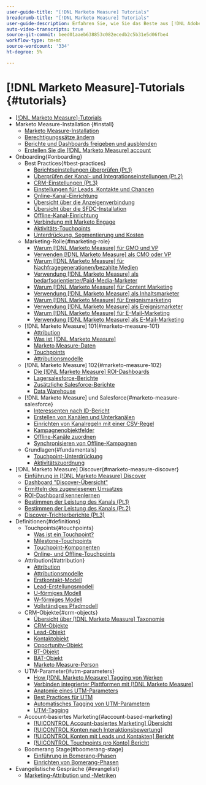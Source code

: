 ```yaml
---
user-guide-title: "[!DNL Marketo Measure] Tutorials"
breadcrumb-title: "[!DNL Marketo Measure] Tutorials"
user-guide-description: Erfahren Sie, wie Sie das Beste aus [!DNL Adobe Marketo Measure] (zuvor [!DNL Bizible]). Sehen Sie sich Tutorials zu Installation, Onboarding, Grundlagen und Definitionen an.
auto-video-transcripts: true
source-git-commit: beed01aaeb638853c082ecedb2c5b31e5d06fbe4
workflow-type: tm+mt
source-wordcount: '334'
ht-degree: 5%

---
```



# [!DNL Marketo Measure]-Tutorials {#tutorials}

+ [[!DNL Marketo Measure]-Tutorials](overview.md)
+ Marketo Measure-Installation {#install}
   + [Marketo Measure-Installation](/help/installing/install-production.md)
   + [Berechtigungssätze ändern](/help/installing/modify-permission-sets-production.md)
   + [Berichte und Dashboards freigeben und ausblenden](/help/installing/sharing-reports-production.md)
   + [Erstellen Sie die [!DNL Marketo Measure] account](/help/installing/creating-marketo-measure-account-production.md)
+ Onboarding{#onboarding}
   + Best Practices{#best-practices}
      + [Berichtseinstellungen überprüfen (Pt.1)](/help/onboarding/fundamentals/review-reporting-setting-pt1.md)
      + [Überprüfen der Kanal- und Integrationseinstellungen (Pt.2)](/help/onboarding/fundamentals/channel-integration-settings.md)
      + [CRM-Einstellungen (Pt.3)](/help/onboarding/fundamentals/crm-settings.md)
      + [Einstellungen für Leads, Kontakte und Chancen](/help/onboarding/fundamentals/leads-contacts-opps-settings.md)
      + [Online-Kanal-Einrichtung](/help/onboarding/fundamentals/online-channel-setup.md)
      + [Übersicht über die Anzeigenverbindung](/help/onboarding/fundamentals/ads-connection-overview.md)
      + [Übersicht über die SFDC-Installation](/help/onboarding/fundamentals/sfdc-installation-overview.md)
      + [Offline-Kanal-Einrichtung](/help/onboarding/fundamentals/offline-channel-setup.md)
      + [Verbindung mit Marketo Engage](/help/onboarding/fundamentals/connection-with-marketo-engage.md)
      + [Aktivitäts-Touchpoints](/help/onboarding/fundamentals/activity-touchpoints.md)
      + [Unterdrückung, Segmentierung und Kosten](/help/onboarding/fundamentals/suppression-segmentation-cost.md)
   + Marketing-Rolle{#marketing-role}
      + [Warum [!DNL Marketo Measure] für GMO und VP](/help/onboarding/marketing-role/cmo-and-vp-why.md)
      + [Verwenden [!DNL Marketo Measure] als CMO oder VP](/help/onboarding/marketing-role/cmo-and-vp-using.md)
      + [Warum [!DNL Marketo Measure] für Nachfragegenerationen/bezahlte Medien](/help/onboarding/marketing-role/demand-gen-why.md)
      + [Verwendung [!DNL Marketo Measure] als bedarfsorientierter/Paid-Media-Marketer](/help/onboarding/marketing-role/demand-gen-using.md)
      + [Warum [!DNL Marketo Measure] für Content Marketing](/help/onboarding/marketing-role/content-marketing-why.md)
      + [Verwendung [!DNL Marketo Measure] als Inhaltsmarketer](/help/onboarding/marketing-role/content-marketing-using.md)
      + [Warum [!DNL Marketo Measure] für Ereignismarketing](/help/onboarding/marketing-role/events-marketing-why.md)
      + [Verwendung [!DNL Marketo Measure] als Ereignismarketer](/help/onboarding/marketing-role/events-marketing-using.md)
      + [Warum [!DNL Marketo Measure] für E-Mail-Marketing](/help/onboarding/marketing-role/email-marketing-why.md)
      + [Verwendung [!DNL Marketo Measure] als E-Mail-Marketing](/help/onboarding/marketing-role/email-marketing-using.md)
   + [!DNL Marketo Measure] 101{#marketo-measure-101}
      + [Attribution](/help/onboarding/marketo-measure-101/what-is-attribution.md)
      + [Was ist [!DNL Marketo Measure]](/help/onboarding/marketo-measure-101/what-is-marketo-measure.md)
      + [Marketo Measure-Daten](/help/onboarding/marketo-measure-101/marketo-measure-data.md)
      + [Touchpoints](/help/onboarding/marketo-measure-101/touchpoints.md)
      + [Attributionsmodelle](/help/onboarding/marketo-measure-101/attribution-models.md)
   + [!DNL Marketo Measure] 102{#marketo-measure-102}
      + [Die [!DNL Marketo Measure] ROI-Dashboards](/help/onboarding/marketo-measure-102/roi-dashboards.md)
      + [Lagersalesforce-Berichte](/help/onboarding/marketo-measure-102/stock-salesforce-reports.md)
      + [Zusätzliche Salesforce-Berichte](/help/onboarding/marketo-measure-102/addtional-salesforce-reports.md)
      + [Data Warehouse](/help/onboarding/marketo-measure-102/data-warehouse.md)
   + [!DNL Marketo Measure] und Salesforce{#marketo-measure-salesforce}
      + [Interessenten nach ID-Bericht](/help/onboarding/marketo-measure-salesforce/leads-by-id-report.md)
      + [Erstellen von Kanälen und Unterkanälen](/help/onboarding/marketo-measure-salesforce/creating-channels-subchannels.md)
      + [Einrichten von Kanalregeln mit einer CSV-Regel](/help/onboarding/marketo-measure-salesforce/channel-rules-csv.md)
      + [Kampagnenobjektfelder](/help/onboarding/marketo-measure-salesforce/campaign-object-fields.md)
      + [Offline-Kanäle zuordnen](/help/onboarding/marketo-measure-salesforce/mapping-offline-channels.md)
      + [Synchronisieren von Offline-Kampagnen](/help/onboarding/marketo-measure-salesforce/syncing-offline-campaigns.md)
   + Grundlagen{#fundamentals}
      + [Touchpoint-Unterdrückung](/help/onboarding/marketo-measure-salesforce/touchpoint-suppression.md)
      + [Aktivitätszuordnung](/help/onboarding/fundamentals/activities-attribution.md)
+ [!DNL Marketo Measure] Discover{#marketo-measure-discover}
   + [Einführung in [!DNL Marketo Measure] Discover](/help/marketo-measure-discover/introduction-to-marketo-measure-discover.md)
   + [Dashboard &quot;Discover-Übersicht&quot;](/help/marketo-measure-discover/2023-discover-overview-dashboard.md)
   + [Ermitteln des zugewiesenen Umsatzes](/help/marketo-measure-discover/2023-discover-attributed-revenue.md)
   + [ROI-Dashboard kennenlernen](/help/marketo-measure-discover/2023-discover-roi-dashboard.md)
   + [Bestimmen der Leistung des Kanals (Pt.1)](/help/marketo-measure-discover/top-of-funnel-reporting.md)
   + [Bestimmen der Leistung des Kanals (Pt.2)](/help/marketo-measure-discover/determine-which-channel-is-performing.md)
   + [Discover-Trichterberichte (Pt.3)](/help/marketo-measure-discover/build-a-full-funnel-report-pt3.md)
+ Definitionen{#definitions}
   + Touchpoints{#touchpoints}
      + [Was ist ein Touchpoint?](/help/definitions/touchpoints/what-is-a-touchpoint.md)
      + [Milestone-Touchpoints](/help/definitions/touchpoints/milestone-touchpoints.md)
      + [Touchpoint-Komponenten](/help/definitions/touchpoints/touchpoint-components.md)
      + [Online- und Offline-Touchpoints](/help/definitions/touchpoints/online-offline-touchpoints.md)
   + Attribution{#attribution}
      + [Attribution](/help/definitions/attribution/what-is-attribution.md)
      + [Attributionsmodelle](/help/definitions/attribution/attribution-models.md)
      + [Erstkontakt-Modell](/help/definitions/attribution/first-touch-model.md)
      + [Lead-Erstellungsmodell](/help/definitions/attribution/lead-creation-model.md)
      + [U-förmiges Modell](/help/definitions/attribution/u-shaped-model.md)
      + [W-förmiges Modell](/help/definitions/attribution/w-shaped-model.md)
      + [Vollständiges Pfadmodell](/help/definitions/attribution/full-path-model.md)
   + CRM-Objekte{#crm-objects}
      + [Übersicht über [!DNL Marketo Measure] Taxonomie](/help/definitions/crm-objects/taxonomy-overview.md)
      + [CRM-Objekte](/help/definitions/crm-objects/crm-objects.md)
      + [Lead-Objekt](/help/definitions/crm-objects/lead-object.md)
      + [Kontaktobjekt](/help/definitions/crm-objects/contact-object.md)
      + [Opportunity-Objekt](/help/definitions/crm-objects/opportunity-object.md)
      + [BT-Objekt](/help/definitions/crm-objects/bt-object.md)
      + [BAT-Objekt](/help/definitions/crm-objects/bat-object.md)
      + [Marketo Measure-Person](/help/definitions/crm-objects/marketo-measure-person.md)
   + UTM-Parameter{#utm-parameters}
      + [How [!DNL Marketo Measure] Tagging von Werken](/help/definitions/utm-parameters/how-marketo-measure-tagging-works.md)
      + [Verbinden integrierter Plattformen mit [!DNL Marketo Measure]](/help/definitions/utm-parameters/connecting-integrated-platforms-with-marketo-measure.md)
      + [Anatomie eines UTM-Parameters](/help/definitions/utm-parameters/anatomy-of-a-utm-parameter.md)
      + [Best Practices für UTM](/help/definitions/utm-parameters/utm-best-practices.md)
      + [Automatisches Tagging von UTM-Parametern](/help/definitions/utm-parameters/utm-parameter-auto-tagging-tools.md)
      + [UTM-Tagging](/help/definitions/utm-parameters/utm-tagging.md)
   + Account-basiertes Marketing{#account-based-marketing}
      + [[!UICONTROL Account-basiertes Marketing] Übersicht](/help/definitions/account-based-marketing/abm-overview.md)
      + [[!UICONTROL Konten nach Interaktionsbewertung]](/help/definitions/account-based-marketing/accounts-by-engagement-score.md)
      + [[!UICONTROL Konten mit Leads und Kontakten] Bericht](/help/definitions/account-based-marketing/accounts-with-leads-and-contacts.md)
      + [[!UICONTROL Touchpoints pro Konto] Bericht](/help/definitions/account-based-marketing/touchpoints-per-account-report.md)
   + Boomerang Stage{#boomerang-stage}
      + [Einführung in Bomerang-Phasen](/help/definitions/boomerang-stage/introduction-to-boomerang-stages.md)
      + [Einrichten von Bomerang-Phasen](/help/definitions/boomerang-stage/setting-up-boomerang-stages.md)
+ Evangelistische Gespräche {#evangelist}
   + [Marketing-Attribution und -Metriken](/help/evangelist-talks/attribution-and-metrics.md)